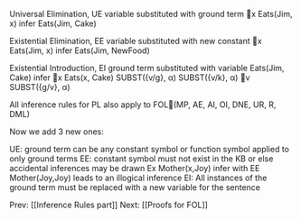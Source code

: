 ﻿
Universal Elimination, UE
	variable substituted with ground term
	x Eats(Jim, x) infer Eats(Jim, Cake)

Existential Elimination, EE
	variable substituted with new constant
	x Eats(Jim, x) infer Eats(Jim, NewFood)

Existential Introduction, EI
	ground term substituted with variable
	Eats(Jim, Cake) infer x Eats(x, Cake)
SUBST({v/g}, α)
SUBST({v/k}, α)
v SUBST({g/v}, α)

All inference rules for PL also apply to FOL(MP, AE, AI, OI, DNE, UR, R, DML)

Now we add 3 new ones:

UE: ground term can be any constant symbol or function symbol applied to only ground terms
EE: constant symbol must not exist in the KB or else accidental inferences may be drawn
      Ex Mother(x,Joy)    infer with EE   Mother(Joy,Joy)   leads to an illogical inference
EI: All instances of the ground term must be replaced with a new variable for the sentence

Prev: [[Inference Rules part]]
Next: [[Proofs for FOL]]